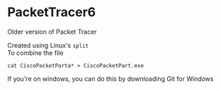 # PacketTracer6
Older version of Packet Tracer

Created using Linux's `split` \
To combine the file

`cat CiscoPacketParta* > CiscoPacketPart.exe`

If you're on windows, you can do this by downloading Git for Windows
